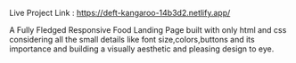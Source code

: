 Live Project Link : https://deft-kangaroo-14b3d2.netlify.app/

A Fully Fledged Responsive Food Landing Page built with only html and css considering all the
small details like font size,colors,buttons and its importance and building a visually
aesthetic  and pleasing design to eye.
